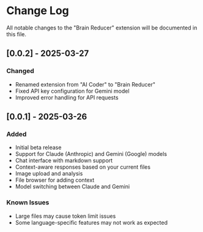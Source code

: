 # Change Log

All notable changes to the "Brain Reducer" extension will be documented in this file.

## [0.0.2] - 2025-03-27
### Changed
- Renamed extension from "AI Coder" to "Brain Reducer"
- Fixed API key configuration for Gemini model
- Improved error handling for API requests

## [0.0.1] - 2025-03-26
### Added
- Initial beta release
- Support for Claude (Anthropic) and Gemini (Google) models
- Chat interface with markdown support
- Context-aware responses based on your current files
- Image upload and analysis
- File browser for adding context
- Model switching between Claude and Gemini

### Known Issues
- Large files may cause token limit issues
- Some language-specific features may not work as expected